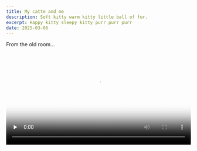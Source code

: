 ```yaml
---
title: My catte and me
description: Soft kitty warm kitty little ball of fur.
excerpt: Happy kitty sleepy kitty purr purr purr
date: 2025-03-06
---
```


From the old room...

<video controls preload="none" width="100%" poster="https://documents.tifflabs-software.org/s/Bp8nj6bZMKPaxnR">
    <source src="https://documents.tifflabs-software.org/s/Bp8nj6bZMKPaxnR" type="video/mp4">
</video>
